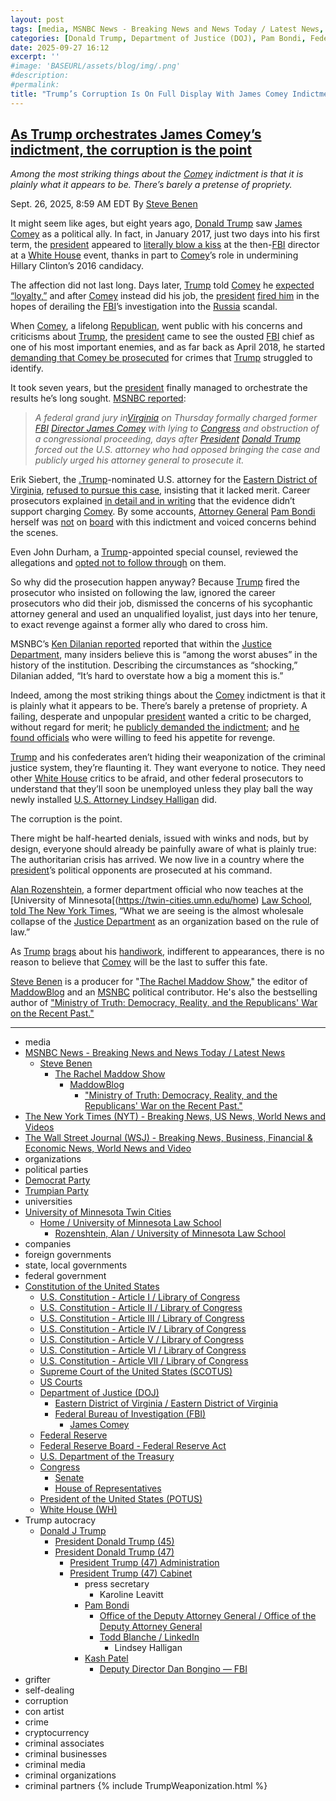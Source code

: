 ```yaml
---
layout: post
tags: [media, MSNBC News - Breaking News and News Today / Latest News, Steve Benen, The Rachel Maddow Show, MaddowBlog, “Ministry of Truth –  Democracy Reality and the Republicans’ War on the Recent Past.”, The New York Times (NYT) - Breaking News US News World News and Videos, The Wall Street Journal (WSJ) - Breaking News Business Financial & Economic News World News and Video, organizations, political parties, Democrat Party, Trumpian Party, universities, University of Minnesota Twin Cities, Home / University of Minnesota Law School, Rozenshtein Alan / University of Minnesota Law School, companies, foreign governments, state local governments, federal government, Constitution of the United States, U.S. Constitution - Article I / Library of Congress, U.S. Constitution - Article II / Library of Congress, U.S. Constitution - Article III / Library of Congress, U.S. Constitution - Article IV / Library of Congress, U.S. Constitution - Article V / Library of Congress, U.S. Constitution - Article VI / Library of Congress, U.S. Constitution - Article VII / Library of Congress, Supreme Court of the United States (SCOTUS), US Courts, Department of Justice (DOJ), Eastern District of Virginia / Eastern District of Virginia, Federal Bureau of Investigation (FBI), James Comey, Federal Reserve, Federal Reserve Board - Federal Reserve Act, U.S. Department of the Treasury, Congress, Senate, House of Representatives, President of the United States (POTUS), White House (WH), Trump autocracy, Donald J Trump, President Donald Trump (45), President Donald Trump (47), President Trump (47) Administration, President Trump (47) Cabinet, press secretary, Karoline Leavitt, Pam Bondi, Office of the Deputy Attorney General / Office of the Deputy Attorney General, Todd Blanche / LinkedIn, Lindsey Halligan, Kash Patel, Deputy Director Dan Bongino — FBI, grifter, self-dealing, corruption, con artist, crime, cryptocurrency, criminal associates, criminal businesses, criminal media, criminal organizations, criminal partners]
categories: [Donald Trump, Department of Justice (DOJ), Pam Bondi, Federal Bureau of Investigation (FBI), James Comey, weaponization]
date: 2025-09-27 16:12
excerpt: ''
#image: 'BASEURL/assets/blog/img/.png'
#description:
#permalink:
title: "Trump’s Corruption Is On Full Display With James Comey Indictment"
---
```


## [As Trump orchestrates James Comey’s indictment, the corruption is the point](https://www.msnbc.com/rachel-maddow-show/maddowblog/trump-orchestrates-james-comey-indictment-fbi-justice-corruption-rcna233857)

*Among the most striking things about the [Comey](https://www.fbi.gov/history/directors/james-b-comey) indictment is that it is plainly what it appears to be. There’s barely a pretense of propriety.*

Sept. 26, 2025, 8:59 AM EDT
By [Steve Benen](https://www.msnbc.com/author/steve-benen-ncpn433601)

It might seem like ages, but eight years ago, [Donald Trump](https://www.donaldjtrump.com/) saw [James Comey](https://www.fbi.gov/history/directors/james-b-comey) as a political ally. In fact, in January 2017, just two days into his first term, the [president](https://www.whitehouse.gov/) appeared to [literally blow a kiss](https://www.msnbc.com/rachel-maddow-show/trump-thanks-the-fbi-director-accused-helping-his-campaign-msna946586) at the then-[FBI](https://www.fbi.gov/) director at a [White House](https://www.whitehouse.gov/) event, thanks in part to [Comey](https://www.fbi.gov/history/directors/james-b-comey)’s role in undermining Hillary Clinton’s 2016 candidacy.

The affection did not last long. Days later, [Trump](https://www.donaldjtrump.com/) told [Comey](https://www.fbi.gov/history/directors/james-b-comey) he [expected “loyalty,”](https://www.msnbc.com/rachel-maddow-show/comey-says-trump-demanded-loyalty-private-meeting-msna994436) and after [Comey](https://www.fbi.gov/history/directors/james-b-comey) instead did his job, the [president](https://www.whitehouse.gov/) [fired him](https://www.msnbc.com/rachel-maddow-show/maddowblog/trump-says-bit-too-much-about-james-comey-s-fbi-n1285383) in the hopes of derailing the [FBI](https://www.fbi.gov/)’s investigation into the [Russia](http://government.ru/) scandal.

When [Comey](https://www.fbi.gov/history/directors/james-b-comey), a lifelong [Republican](https://www.gop.com/), went public with his concerns and criticisms about [Trump](https://www.donaldjtrump.com/), the [president](https://www.whitehouse.gov/) came to see the ousted [FBI](https://www.fbi.gov/) chief as one of his most important enemies, and as far back as April 2018, he started [demanding that Comey be prosecuted](https://www.msnbc.com/rachel-maddow-show/trump-says-comey-slime-ball-calls-his-criminal-prosecution-msna1089946) for crimes that [Trump](https://www.donaldjtrump.com/) struggled to identify.

It took seven years, but the [president](https://www.whitehouse.gov/) finally managed to orchestrate the results he’s long sought. [MSNBC reported](https://www.msnbc.com/msnbc/news/james-comey-indictment-congress-fbi-director-rcna233691):

> *A federal grand jury in[Virginia](https://www.virginia.gov/) on Thursday formally charged former [FBI](https://www.fbi.gov/) [Director James Comey](https://www.fbi.gov/history/directors/james-b-comey) with lying to [Congress](https://www.congress.gov/) and obstruction of a congressional proceeding, days after [President](https://www.whitehouse.gov/) [Donald Trump](https://www.donaldjtrump.com/) forced out the U.S. attorney who had opposed bringing the case and publicly urged his attorney general to prosecute it.*

Erik Siebert, the [.Trump](https://www.donaldjtrump.com/)-nominated U.S. attorney for the [Eastern District of Virginia](https://www.justice.gov/usao-edva), [refused to pursue this case](https://www.msnbc.com/rachel-maddow-show/maddowblog/forcing-disobedient-prosecutor-trumps-new-nominee-makes-matters-worse-rcna232922), insisting that it lacked merit. Career prosecutors explained [in detail and in writing](https://www.msnbc.com/msnbc/news/former-fbi-director-james-comey-facing-imminent-indictment-threat-rcna233539) that the evidence didn’t support charging [Comey](https://www.fbi.gov/history/directors/james-b-comey). By some accounts, [Attorney General](https://www.justice.gov/) [Pam Bondi](https://www.justice.gov/ag/staff-profile/meet-attorney-general) herself was [not](https://www.wsj.com/us-news/law/justice-department-officials-race-to-charge-james-comey-as-deadline-looms-4da7c71f?mod=hp_lead_pos2) on [board](https://politicalwire.com/2025/09/25/pam-bondi-has-concerns-over-indicting-james-comey/) with this indictment and voiced concerns behind the scenes.

Even John Durham, a [Trump](https://www.donaldjtrump.com/)-appointed special counsel, reviewed the allegations and [opted not to follow through](https://www.msnbc.com/msnbc/news/james-comey-indictment-congress-fbi-director-rcna233691) on them.

So why did the prosecution happen anyway? Because [Trump](https://www.donaldjtrump.com/) fired the prosecutor who insisted on following the law, ignored the career prosecutors who did their job, dismissed the concerns of his sycophantic attorney general and used an unqualified loyalist, just days into her tenure, to exact revenge against a former ally who dared to cross him.

MSNBC’s [Ken Dilanian reported](https://x.com/DilanianMSNBC/status/1971353961375596668) reported that within the [Justice Department](https://www.justice.gov/), many insiders believe this is “among the worst abuses” in the history of the institution. Describing the circumstances as “shocking,” Dilanian added, “It’s hard to overstate how a big a moment this is.”

Indeed, among the most striking things about the [Comey](https://www.fbi.gov/history/directors/james-b-comey) indictment is that it is plainly what it appears to be. There’s barely a pretense of propriety. A failing, desperate and unpopular [president](https://www.whitehouse.gov/) wanted a critic to be charged, without regard for merit; he [publicly demanded the indictment](https://www.msnbc.com/rachel-maddow-show/maddowblog/trumps-directive-ag-bondi-seen-impeachment-level-scandal-rcna232888); and [he found officials](https://www.msnbc.com/rachel-maddow-show/maddowblog/white-house-lawyer-takes-key-prosecutors-office-scandalous-circumstanc-rcna233233) who were willing to feed his appetite for revenge.

[Trump](https://www.donaldjtrump.com/) and his confederates aren’t hiding their weaponization of the criminal justice system, they’re flaunting it. They want everyone to notice. They need other [White House](https://www.whitehouse.gov/) critics to be afraid, and other federal prosecutors to understand that they’ll soon be unemployed unless they play ball the way newly installed [U.S. Attorney Lindsey Halligan](https://www.justice.gov/usao-edva) did.

The corruption is the point.

There might be half-hearted denials, issued with winks and nods, but by design, everyone should already be painfully aware of what is plainly true: The authoritarian crisis has arrived. We now live in a country where the [president](https://www.whitehouse.gov/)’s political opponents are prosecuted at his command.

[Alan Rozenshtein](https://law.umn.edu/profiles/alan-rozenshtein), a former department official who now teaches at the [University of Minnesota[(https://twin-cities.umn.edu/home) [Law School](https://law.umn.edu/), [told The New York Times](https://www.nytimes.com/2025/09/25/us/politics/trump-retribution-comey-indictment.html), “What we are seeing is the almost wholesale collapse of the [Justice Department](https://www.justice.gov/) as an organization based on the rule of law.”

As [Trump](https://www.donaldjtrump.com/) [brags](https://truthsocial.com/@realDonaldTrump/posts/115267513846352215) about his [handiwork](https://truthsocial.com/@realDonaldTrump/115270236987768479), indifferent to appearances, there is no reason to believe that [Comey](https://www.fbi.gov/history/directors/james-b-comey) will be the last to suffer this fate.

[Steve Benen](https://www.msnbc.com/author/steve-benen-ncpn433601) is a producer for "[The Rachel Maddow Show](https://www.msnbc.com/rachel-maddow-show)," the editor of [MaddowBlog](https://www.msnbc.com/rachel-maddow-show) and an [MSNBC](https://www.msnbc.com/) political contributor. He's also the bestselling author of ["Ministry of Truth: Democracy, Reality, and the Republicans' War on the Recent Past."](https://www.harpercollins.com/products/ministry-of-truth-steve-benen)

----
- media
- [MSNBC News - Breaking News and News Today / Latest News](https://www.msnbc.com/)
    - [Steve Benen](https://www.msnbc.com/author/steve-benen-ncpn433601)
        - [The Rachel Maddow Show](https://www.msnbc.com/rachel-maddow-show)
            - [MaddowBlog](https://www.msnbc.com/rachel-maddow-show)
                - ["Ministry of Truth: Democracy, Reality, and the Republicans' War on the Recent Past."](https://www.harpercollins.com/products/ministry-of-truth-steve-benen)
- [The New York Times (NYT) - Breaking News, US News, World News and Videos](https://www.nytimes.com/)
- [The Wall Street Journal (WSJ) - Breaking News, Business, Financial & Economic News, World News and Video](https://www.wsj.com/)
- organizations
- political parties
- [Democrat Party](https://www.democrats.org/)
- [Trumpian Party](https://www.gop.com/)
- universities
- [University of Minnesota Twin Cities](https://twin-cities.umn.edu/home)
    - [Home / University of Minnesota Law School](https://law.umn.edu/)
        - [Rozenshtein, Alan / University of Minnesota Law School](https://law.umn.edu/profiles/alan-rozenshtein)
- companies
- foreign governments
- state, local governments 
- federal government
- [Constitution of the United States](https://constitution.congress.gov/constitution/)
    - [U.S. Constitution - Article I / Library of Congress](https://constitution.congress.gov/constitution/article-1/)
    - [U.S. Constitution - Article II / Library of Congress](https://constitution.congress.gov/constitution/article-2/)
    - [U.S. Constitution - Article III / Library of Congress](https://constitution.congress.gov/constitution/article-3/)
    - [U.S. Constitution - Article IV / Library of Congress](https://constitution.congress.gov/constitution/article-4/)
    - [U.S. Constitution - Article V / Library of Congress](https://constitution.congress.gov/constitution/article-5/)
    - [U.S. Constitution - Article VI / Library of Congress](https://constitution.congress.gov/constitution/article-6/)
    - [U.S. Constitution - Article VII / Library of Congress](https://constitution.congress.gov/constitution/article-7/)
    - [Supreme Court of the United States (SCOTUS)](https://www.supremecourt.gov/)
    - [US Courts](https://www.uscourts.gov/)
    - [Department of Justice (DOJ)](https://www.justice.gov/)
        - [Eastern District of Virginia / Eastern District of Virginia](https://www.justice.gov/usao-edva)
        - [Federal Bureau of Investigation (FBI)](https://www.fbi.gov/)
            - [James Comey](https://www.fbi.gov/history/directors/james-b-comey)
    - [Federal Reserve](https;//www.federalreserve.gov/)
    - [Federal Reserve Board - Federal Reserve Act](https://www.federalreserve.gov/aboutthefed/fract.htm)
    - [U.S. Department of the Treasury](https://home.treasury.gov/)
    - [Congress](https://www.congress.gov/)
        - [Senate](https://www.senate.gov/)
        - [House of Representatives](https://www.house.gov/)
     - [President of the United States (POTUS)](https://www.whitehouse.gov/)
    - [White House (WH)](https://www.whitehouse.gov/)
- Trump autocracy
    - [Donald J Trump](https://www.donaldjtrump.com/)
        - [President Donald Trump (45)](https://trumpwhitehouse.archives.gov/)
        - [President Donald Trump (47)](https://www.whitehouse.gov/administration/donald-j-trump/)
            - [President Trump (47) Administration](https://www.whitehouse.gov/administration/)
            - [President Trump (47) Cabinet](https://www.whitehouse.gov/administration/the-cabinet/)
                - press secretary
                    - Karoline Leavitt
                - [Pam Bondi](https://www.justice.gov/ag/staff-profile/meet-attorney-general)
                    - [Office of the Deputy Attorney General / Office of the Deputy Attorney General](https://www.justice.gov/dag)
                    - [Todd Blanche / LinkedIn](https://www.linkedin.com/in/toddblanche/)
                        - Lindsey Halligan
                - [Kash Patel](https://www.fbi.gov/about/leadership-and-structure/director-patel)
                    - [Deputy Director Dan Bongino — FBI](https://www.fbi.gov/about/leadership-and-structure/deputy-director-dan-bongino)
- grifter
- self-dealing
- corruption
- con artist
- crime
- cryptocurrency
- criminal associates
- criminal businesses
- criminal media
- criminal organizations
- criminal partners
{% include TrumpWeaponization.html %}
